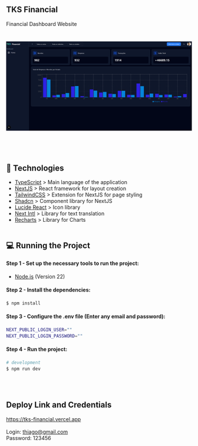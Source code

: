 
## TKS Financial
Financial Dashboard Website

<h1 align="center">
  <img alt="Dom Casmurro" title="Dom Casmurro" width="700" src=".github/image.png" />
</h1>

<br /><br />

## 🚀 Technologies
- [TypeScript](https://www.typescriptlang.org/) > Main language of the application
- [NextJS](https://nextjs.org/) > React framework for layout creation
- [TailwindCSS](https://tailwindcss.com/) > Extension for NextJS for page styling
- [Shadcn](https://ui-v4.shadcn.com/) > Component library for NextJS
- [Lucide React](https://lucide.dev/) > Icon library
- [Next Intl](https://next-intl.dev/) > Library for text translation
- [Recharts](https://recharts.org/en-US) > Library for Charts
<br /><br />

## 💻 Running the Project

#### Step 1 - Set up the necessary tools to run the project:
- [Node.js](https://nodejs.org/en/) (Version 22)


#### Step 2 - Install the dependencies:
```bash
$ npm install
```

#### Step 3 - Configure the .env file (Enter any email and password):

```bash
NEXT_PUBLIC_LOGIN_USER=""
NEXT_PUBLIC_LOGIN_PASSWORD=""
```

#### Step 4 - Run the project:
```bash
# development
$ npm run dev
```

<br /><br />

## Deploy Link and Credentials
https://tks-financial.vercel.app<br /><br />
Login: thiago@gmail.com<br />
Password: 123456